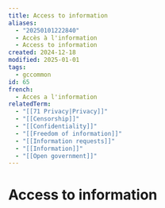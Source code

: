```yaml
---
title: Access to information
aliases:
  - "20250101222840"
  - Accès à l'information
  - Access to information
created: 2024-12-18
modified: 2025-01-01
tags:
  - gccommon
id: 65
french:
  - Acces a l'information
relatedTerm:
  - "[[71 Privacy|Privacy]]"
  - "[[Censorship]]"
  - "[[Confidentiality]]"
  - "[[Freedom of information]]"
  - "[[Information requests]]"
  - "[[Information]]"
  - "[[Open government]]"
---
```

# Access to information
